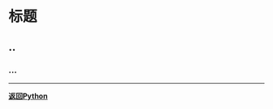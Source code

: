 # 标题

## ..

### ...


------------------------------------------------------------

**[返回Python](./python.md)**